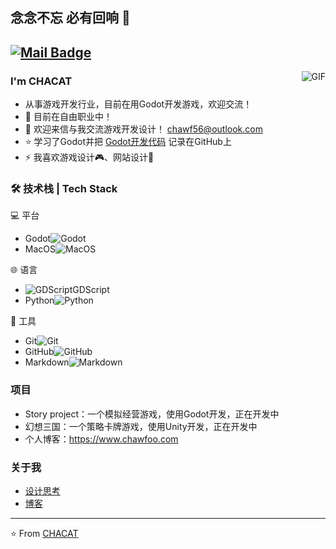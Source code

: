 ## 念念不忘 必有回响 👋
[![Mail Badge](https://img.shields.io/badge/-joeysiwei@gmail.com-c14438?style=flat&logo=Gmail&logoColor=white&link=mailto:joeysiwei@gmail.com)](mailto:joeysiwei@gmail.com)
---
<img align="right" alt="GIF" src="https://blog-1259751088.cos.ap-shanghai.myqcloud.com/uPic/sjeh.gif" />

### I'm CHACAT

- 从事游戏开发行业，目前在用Godot开发游戏，欢迎交流！
- 🌱 目前在自由职业中！
- 💬 欢迎来信与我交流游戏开发设计！ [chawf56@outlook.com](mailto:chawf56@outlook.com)
- ⭐ 学习了Godot并把 [Godot开发代码](https://github.com/Chacat68/fygame) 记录在GitHub上
- ⚡ 我喜欢游戏设计🎮、网站设计👋

### 🛠 技术栈 | Tech Stack

💻 平台 &#160; 
- Godot![Godot](https://blog-1259751088.cos.ap-shanghai.myqcloud.com/uPic/folder-godot.png)
- MacOS![MacOS](https://blog-1259751088.cos.ap-shanghai.myqcloud.com/uPic/macos-01.png)

🌐 语言 &#160; 
- ![GDScript](https://blog-1259751088.cos.ap-shanghai.myqcloud.com/uPic/code%20(2).png)GDScript
- Python![Python](https://blog-1259751088.cos.ap-shanghai.myqcloud.com/uPic/Python.png)

🔧 工具 &#160;
- Git![Git](https://blog-1259751088.cos.ap-shanghai.myqcloud.com/uPic/git.png)
- GitHub![GitHub](https://blog-1259751088.cos.ap-shanghai.myqcloud.com/uPic/githubb.png)
- Markdown![Markdown](https://blog-1259751088.cos.ap-shanghai.myqcloud.com/uPic/markdown-copy.png)

### 项目
- Story project：一个模拟经营游戏，使用Godot开发，正在开发中
- 幻想三国：一个策略卡牌游戏，使用Unity开发，正在开发中
- 个人博客：https://www.chawfoo.com


### 关于我
- [设计思考](https://www.chawfoo.com/category/%E8%AE%BE%E8%AE%A1%E6%80%9D%E8%80%83)
- [博客](https://www.chawfoo.com/about)

---

⭐️ From [CHACAT](https://github.com/Chacat68)
